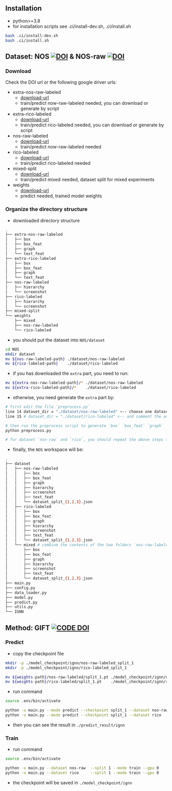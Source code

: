 ## Installation

- python>=3.8
- for installation scripts see .ci/install-dev.sh, .ci/install.sh

```sh
bash .ci/install-dev.sh
bash .ci/install.sh
```

## Dataset: NOS [![DOI](https://zenodo.org/badge/DOI/10.5281/zenodo.14802776.svg)](https://doi.org/10.5281/zenodo.14802776) & NOS-raw [![DOI](https://zenodo.org/badge/DOI/10.5281/zenodo.14808245.svg)](https://doi.org/10.5281/zenodo.14808244)

### Download

Check the DOI url or the following google driver urls:

- extra-nos-raw-labeled
    - [download-url](https://drive.google.com/file/d/1PGznhGlPKjEXatq0Sh3cVUuqx5beOfHF/view?usp=sharing)
    - train/predict now-raw-labeled needed, you can download or generate by script
- extra-rico-labeled
    - [download-url](https://drive.google.com/file/d/1MwuhkmBbyLtWzBKyRWf8oaVofwKu1rp5/view?usp=sharing)
    - train/predict rico-labeled needed, you can download or generate by script
- nos-raw-labeled
    - [download-url](https://drive.google.com/file/d/1L0TofPa66H98vM86beLMjswpveLjoHTT/view?usp=sharing)
    - train/predict now-raw-labeled needed
- rico-labeled
    - [download-url](https://drive.google.com/file/d/11MLqeLgibZo2jPf9UuQtJPe08aPqxNJS/view?usp=sharing)
    - train/predict rico-labeled needed
- mixed-split 
    - [download-url](https://drive.google.com/file/d/19CQATtbjdSmuMV5CF6m4rRe7mqk_uL3T/view?usp=sharing)
    - train/predict mixed needed, dataset split for mixed experiments
- weights
    - [download-url](https://drive.google.com/file/d/1zV2s5r74GLxNlwJJsUKS8o4TrAR85R0X/view?usp=sharing)
    - predict needed, trained model weights

### Organize the directory structure

- downloaded directory structure

```sh
.
├── extra-nos-raw-labeled
│   ├── box
│   ├── box_feat
│   ├── graph
│   └── text_feat
├── extra-rico-labeled
│   ├── box
│   ├── box_feat
│   ├── graph
│   └── text_feat
├── nos-raw-labeled
│   ├── hierarchy
│   └── screenshot
├── rico-labeled
│   ├── hierarchy
│   └── screenshot
├── mixed-split
└── weights
    ├── mixed
    ├── nos-raw-labeled
    └── rico-labeled
```

- you should put the dataset into `NOS/dataset`

```sh
cd NOS
mkdir dataset
mv ${nos-raw-labeled-path} ./dataset/nos-raw-labeled
mv ${rico-labeled-path}    ./dataset/rico-labeled
```

- if you has downloaded the `extra` part, you need to run:

```sh
mv ${extra-nos-raw-labeled-path}/* ./dataset/nos-raw-labeled
mv ${extra-rico-labeled-path}/*    ./dataset/rico-labeled
```

- otherwise, you need generate the `extra` part by:

```sh
# first edit the file `preprocess.py`
line 14 dataset_dir = "./dataset/nos-raw-labeled" <-- choose one dataset
line 15 # dataset_dir = "./dataset/rico-labeled" <-- and comment the another line

# then run the preprocess script to generate `box` `box_feat` `graph` `text_feat` (about 30min per dataset)
python preprocess.py

# for dataset `nos-raw` and `rico`, you should repeat the above steps twice
```

- finally, the `NOS` workspace will be:

```sh
.
├── dataset
│   ├── nos-raw-labeled
│   │   ├── box
│   │   ├── box_feat
│   │   ├── graph
│   │   ├── hierarchy
│   │   ├── screenshot
│   │   ├── text_feat
│   │   └── dataset_split_{1,2,3}.json
│   ├── rico-labeled
│   │   ├── box
│   │   ├── box_feat
│   │   ├── graph
│   │   ├── hierarchy
│   │   ├── screenshot
│   │   ├── text_feat
│   │   └── dataset_split_{1,2,3}.json
│   └── mixed # combine the contents of the two folders `nos-raw-labeled` and `rico-labeled`
│       ├── box
│       ├── box_feat
│       ├── graph
│       ├── hierarchy
│       ├── screenshot
│       ├── text_feat
│       └── dataset_split_{1,2,3}.json
├── main.py
├── config.py
├── data_loader.py
├── model.py
├── predict.py
├── utils.py
└── IGNN
```

## Method: GIFT [![CODE DOI](https://zenodo.org/badge/919884401.svg)](https://doi.org/10.5281/zenodo.14803014)

### Predict

- copy the checkpoint file

```sh
mkdir -p ./model_checkpoint/ignn/nos-raw-labeled_split_1
mkdir -p ./model_checkpoint/ignn/rico-labeled_split_1

mv ${weights-path}/nos-raw-labeled/split_1.pt ./model_checkpoint/ignn/nos-raw-labeled_split_1
mv ${weights-path}/rico-labeled/split_1.pt    ./model_checkpoint/ignn/rico-labeled_split_1
```

- run command

```sh
source .env/bin/activate

python -u main.py --mode predict --checkpoint split_1 --dataset nos-raw --split 1 --gpu 0
python -u main.py --mode predict --checkpoint split_1 --dataset rico    --split 1 --gpu 0
```

- then you can see the result in `./predict_result/ignn`

### Train

- run command

```sh
source .env/bin/activate

python -u main.py --dataset nos-raw  --split 1 --mode train --gpu 0
python -u main.py --dataset rico     --split 1 --mode train --gpu 0
```

- the checkpoint will be saved in `./model_checkpoint/ignn`